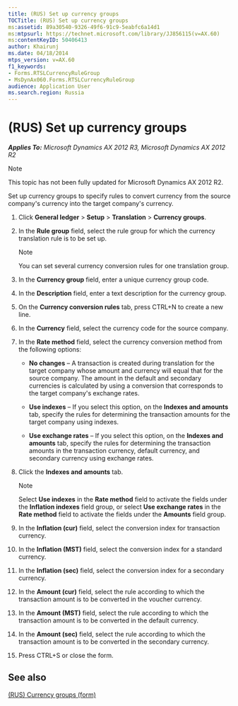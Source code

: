 ```yaml
---
title: (RUS) Set up currency groups
TOCTitle: (RUS) Set up currency groups
ms:assetid: 89a30540-9326-49f6-91c9-5eabfc6a14d1
ms:mtpsurl: https://technet.microsoft.com/library/JJ856115(v=AX.60)
ms:contentKeyID: 50406413
author: Khairunj
ms.date: 04/18/2014
mtps_version: v=AX.60
f1_keywords:
- Forms.RTSLCurrencyRuleGroup
- MsDynAx060.Forms.RTSLCurrencyRuleGroup
audience: Application User
ms.search.region: Russia
---
```


# (RUS) Set up currency groups 


_**Applies To:** Microsoft Dynamics AX 2012 R3, Microsoft Dynamics AX 2012 R2_


> [!NOTE]
> <P>This topic has not been fully updated for Microsoft Dynamics AX 2012 R2.</P>



Set up currency groups to specify rules to convert currency from the source company's currency into the target company's currency.

1.  Click **General ledger** \> **Setup** \> **Translation** \> **Currency groups**.

2.  In the **Rule group** field, select the rule group for which the currency translation rule is to be set up.
    

    > [!NOTE]
    > <P>You can set several currency conversion rules for one translation group.</P>



3.  In the **Currency group** field, enter a unique currency group code.

4.  In the **Description** field, enter a text description for the currency group.

5.  On the **Currency conversion rules** tab, press CTRL+N to create a new line.

6.  In the **Currency** field, select the currency code for the source company.

7.  In the **Rate method** field, select the currency conversion method from the following options:
    
      - **No changes** – A transaction is created during translation for the target company whose amount and currency will equal that for the source company. The amount in the default and secondary currencies is calculated by using a conversion that corresponds to the target company's exchange rates.
    
      - **Use indexes** – If you select this option, on the **Indexes and amounts** tab, specify the rules for determining the transaction amounts for the target company using indexes.
    
      - **Use exchange rates** – If you select this option, on the **Indexes and amounts** tab, specify the rules for determining the transaction amounts in the transaction currency, default currency, and secondary currency using exchange rates.

8.  Click the **Indexes and amounts** tab.
    

    > [!NOTE]
    > <P>Select <STRONG>Use indexes</STRONG> in the <STRONG>Rate method</STRONG> field to activate the fields under the <STRONG>Inflation indexes</STRONG> field group, or select <STRONG>Use exchange rates</STRONG> in the <STRONG>Rate method</STRONG> field to activate the fields under the <STRONG>Amounts</STRONG> field group.</P>



9.  In the **Inflation (cur)** field, select the conversion index for transaction currency.

10. In the **Inflation (MST)** field, select the conversion index for a standard currency.

11. In the **Inflation (sec)** field, select the conversion index for a secondary currency.

12. In the **Amount (cur)** field, select the rule according to which the transaction amount is to be converted in the voucher currency.

13. In the **Amount (MST)** field, select the rule according to which the transaction amount is to be converted in the default currency.

14. In the **Amount (sec)** field, select the rule according to which the transaction amount is to be converted in the secondary currency.

15. Press CTRL+S or close the form.

## See also

[(RUS) Currency groups (form)](https://technet.microsoft.com/library/jj665220\(v=ax.60\))

  


